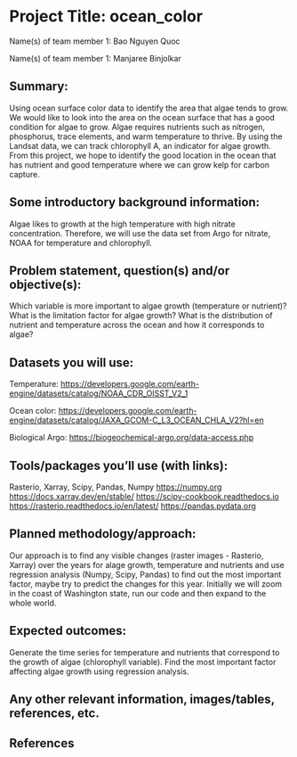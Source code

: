 # Project Title: ocean_color


Name(s) of team member 1: Bao Nguyen Quoc

Name(s) of team member 1: Manjaree Binjolkar


## Summary: 
Using ocean surface color data to identify the area that algae tends to grow.
We would like to look into the area on the ocean surface that has a good condition for algae to grow. Algae requires nutrients such as nitrogen, phosphorus, trace elements, and warm temperature to thrive. By using the Landsat data, we can track chlorophyll A, an indicator for algae growth. From this project, we hope to identify the good location in the ocean that has nutrient and good temperature where we can grow kelp for carbon capture. 


## Some introductory background information: 
Algae likes to growth at the high temperature with high nitrate concentration. Therefore, we will use the data set from Argo for nitrate, NOAA for temperature and chlorophyll.

## Problem statement, question(s) and/or objective(s): 
Which variable is more important to algae growth (temperature or nutrient)? What is the limitation factor for algae growth? What is the distribution of nutrient and temperature across the ocean and how it corresponds to algae?

## Datasets you will use:
Temperature: https://developers.google.com/earth-engine/datasets/catalog/NOAA_CDR_OISST_V2_1 

Ocean color: https://developers.google.com/earth-engine/datasets/catalog/JAXA_GCOM-C_L3_OCEAN_CHLA_V2?hl=en

Biological Argo: https://biogeochemical-argo.org/data-access.php

## Tools/packages you’ll use (with links): 
Rasterio, Xarray, Scipy, Pandas, Numpy 
https://numpy.org
https://docs.xarray.dev/en/stable/
https://scipy-cookbook.readthedocs.io
https://rasterio.readthedocs.io/en/latest/
https://pandas.pydata.org

## Planned methodology/approach: 
Our approach is to find any visible changes (raster images - Rasterio, Xarray) over the years for alage growth, temperature and nutrients and use regression analysis (Numpy, Scipy, Pandas) to find out the most important factor, maybe try to predict the changes for this year. Initially we will zoom in the coast of Washington state, run our code and then expand to the whole world.

## Expected outcomes: 
Generate the time series for temperature and nutrients that correspond to the growth of algae (chlorophyll variable). Find the most important factor affecting algae growth using regression analysis.

## Any other relevant information, images/tables, references, etc.

## References
